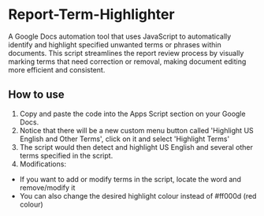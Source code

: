 # Report-Term-Highlighter
A Google Docs automation tool that uses JavaScript to automatically identify and highlight specified unwanted terms or phrases within documents. This script streamlines the report review process by visually marking terms that need correction or removal, making document editing more efficient and consistent.

## How to use
1. Copy and paste the code into the Apps Script section on your Google Docs. 
2. Notice that there will be a new custom menu button called 'Highlight US English and Other Terms', click on it and select 'Highlight Terms'
3. The script would then detect and highlight US English and several other terms specified in the script.
4. Modifications:
 * If you want to add or modify terms in the script, locate the word and remove/modify it
 * You can also change the desired highlight colour instead of #ff000d (red colour)

